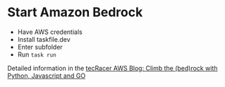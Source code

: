 # Start Amazon Bedrock

- Have AWS credentials
- Install taskfile.dev
- Enter subfolder
- Run `task run`


Detailed information in the [tecRacer AWS Blog: Climb the (bed)rock with Python, Javascript and GO
](https://www.tecracer.com/blog/2023/10/climb-the-bedrock-with-python-javascript-and-go.html)
